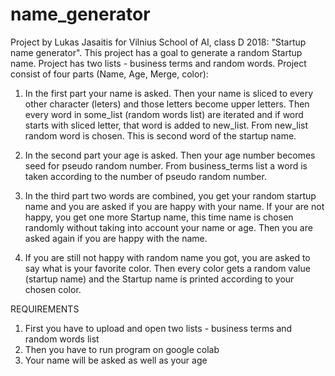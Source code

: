 # name_generator

Project by Lukas Jasaitis for Vilnius School of AI, class D 2018: "Startup name generator". This project has a goal to generate a random Startup name.
Project has two lists - business terms and random words.
Project consist of four parts (Name, Age, Merge, color):

1. In the first part your name is asked. Then your name is sliced to every other character (leters) and those letters become upper letters.
Then every word in some_list (random words list) are iterated and if word starts with sliced letter, that word is added to new_list. From new_list random word is chosen. This is second word of the startup name.

2. In the second part your age is asked. Then your age number becomes seed for pseudo random number. From business_terms list a word is taken according to the number of pseudo random number.

3. In the third part two words are combined, you get your random startup name and you are asked if you are happy with your name. If your are not happy, you get one more Startup name, this time name is chosen randomly without taking into account your name or age. Then you are asked again if you are happy with the name.

4. If you are still not happy with random name you got, you are asked to say what is your favorite color. Then every color gets a random value (startup name) and the Startup name is printed according to your chosen color.

REQUIREMENTS
1. First you have to upload and open two lists - business terms and random words list
2. Then you have to run program on google colab
3. Your name will be asked as well as your age
